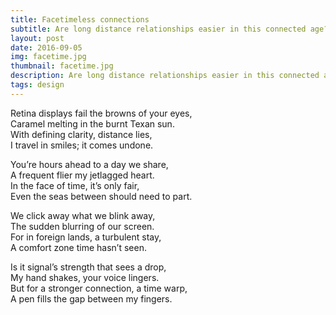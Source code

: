 ```yaml
---
title: Facetimeless connections
subtitle: Are long distance relationships easier in this connected age?
layout: post
date: 2016-09-05
img: facetime.jpg
thumbnail: facetime.jpg
description: Are long distance relationships easier in this connected age? I'll let you take a call
tags: design
---
```


Retina displays fail the browns of your eyes,  
Caramel melting in the burnt Texan sun.  
With defining clarity, distance lies,  
I travel in smiles; it comes undone.

You’re hours ahead to a day we share,  
A frequent flier my  jetlagged heart.  
In the face of time, it’s only fair,  
Even the seas between should need to part.

We click away what we blink away,  
The sudden blurring of our screen.  
For in foreign lands, a turbulent stay,  
A comfort zone time hasn’t seen.

Is it signal’s strength that sees a drop,  
My hand shakes,  your voice lingers.  
But for a stronger connection, a time warp,  
A pen fills the gap between my fingers.